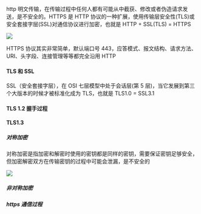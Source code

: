 http 明文传输，在传输过程中任何人都有可能从中截获、修改或者伪造请求发送，是不安全的。HTTPS 是 HTTP 协议的一种扩展，使用传输层安全性(TLS)或安全套接字层(SSL)对通信协议进行加密，也就是 HTTP + SSL(TLS) = HTTPS

![](https://p1-jj.byteimg.com/tos-cn-i-t2oaga2asx/gold-user-assets/2020/3/14/170d6eaf0abec4e7~tplv-t2oaga2asx-zoom-in-crop-mark:1304:0:0:0.awebp)

HTTPS 协议其实非常简单，默认端口号 443，应答模式、报文结构、请求方法、URI、头字段、连接管理等等都完全沿用 HTTP

#### TLS 和 SSL

SSL（安全套接字层），在 OSI 七层模型中处于会话层(第 5 层)，当它发展到第三个大版本的时候才被标准化成为 TLS，也就是 TLS1.0 = SSL3.1

#### TLS 1.2 握手过程

#### TLS1.3

##### 对称加密

对称加密是指加密和解密时使用的密钥都是同样的密钥，需要保证密钥足够安全，但加密解密双方在传输密钥的过程中可能会泄漏，是不安全的

![](https://p1-jj.byteimg.com/tos-cn-i-t2oaga2asx/gold-user-assets/2020/3/14/170d6eaf178d5797~tplv-t2oaga2asx-zoom-in-crop-mark:1304:0:0:0.awebp)

##### 非对称加密

##### https 通信过程

